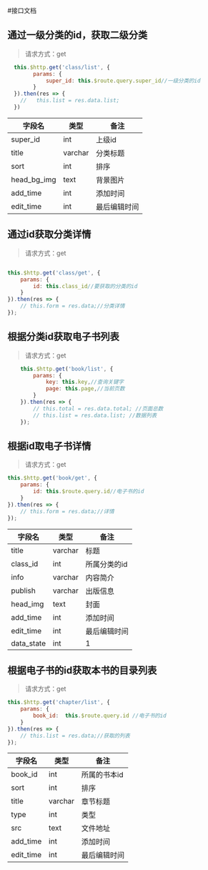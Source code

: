 #接口文档

## 通过一级分类的id，获取二级分类
> 请求方式：get
````javascript
  this.$http.get('class/list', {
        params: {
            super_id: this.$route.query.super_id//一级分类的id
        }
  }).then(res => {
    //   this.list = res.data.list;
  })
````

| 字段名      | 类型    | 备注         |
| ----------- | ------- | ------------ |
| super_id    | int     | 上级id       |
| title       | varchar | 分类标题     |
| sort        | int     | 排序         |
| head_bg_img | text    | 背景图片     |
| add_time    | int     | 添加时间     |
| edit_time   | int     | 最后编辑时间 |
## 通过id获取分类详情
> 请求方式：get
````javascript

this.$http.get('class/get', {
    params: {
        id: this.class_id//要获取的分类的id
    }
}).then(res => {
    // this.form = res.data;//分类详情
});

 ````

## 根据分类id获取电子书列表
> 请求方式：get

````javascript
    this.$http.get('book/list', {
        params: {
            key: this.key,//查询关键字
            page: this.page,//当前页数
        }
    }).then(res => {
        // this.total = res.data.total; //页面总数
        // this.list = res.data.list; //数据列表
    });
````

## 根据id取电子书详情
> 请求方式：get
````javascript
this.$http.get('book/get', {
    params: {
        id: this.$route.query.id//电子书的id
    }
}).then(res => {
    // this.form = res.data;//详情
});
````


| 字段名     | 类型    | 备注         |
| ---------- | ------- | ------------ |
| title      | varchar | 标题         |
| class_id   | int     | 所属分类的id |
| info       | varchar | 内容简介     |
| publish    | varchar | 出版信息     |
| head_img   | text    | 封面         |
| add_time   | int     | 添加时间     |
| edit_time  | int     | 最后编辑时间 |
| data_state | int     | 1            |




## 根据电子书的id获取本书的目录列表

> 请求方式：get
````javascript
this.$http.get('chapter/list', {
    params: {
        book_id:  this.$route.query.id //电子书的id
    }
}).then(res => {
    // this.list = res.data;//获取的列表
});
````

| 字段名    | 类型    | 备注         |
| --------- | ------- | ------------ |
| book_id   | int     | 所属的书本id |
| sort      | int     | 排序         |
| title     | varchar | 章节标题     |
| type      | int     | 类型         |
| src       | text    | 文件地址     |
| add_time  | int     | 添加时间     |
| edit_time | int     | 最后编辑时间 |